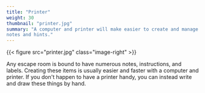 ```yaml
---
title: "Printer"
weight: 30
thumbnail: "printer.jpg"
summary: "A computer and printer will make easier to create and manage
notes and hints."
---
```


{{< figure src="printer.jpg" class="image-right" >}}

Any escape room is bound to have numerous notes, instructions, and labels.
Creating these items is usually easier and faster with a computer and
printer. If you don't happen to have a printer handy, you can instead write
and draw these things by hand.
